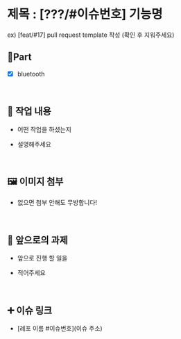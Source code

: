 # 제목 : [???/#이슈번호] 기능명
  ex) [feat/#17] pull request template 작성
  (확인 후 지워주세요)

## 🔘Part

- [x] bluetooth

  <br/>

## 🔎 작업 내용

- 어떤 작업을 하셨는지

- 설명해주세요

  <br/>

## 🖼️ 이미지 첨부

- 없으면 첨부 안해도 무방합니다!

<br/>

## 🔧 앞으로의 과제

- 앞으로 진행 할 일을

- 적어주세요

  <br/>

## ➕ 이슈 링크

- [레포 이름 #이슈번호](이슈 주소)

<br/>
